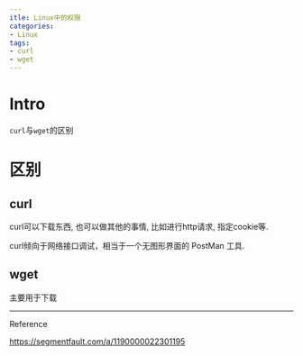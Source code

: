 ```yaml
---
itle: Linux中的权限
categories:
- Linux
tags:
- curl
- wget
---
```


# Intro

`curl`与`wget`的区别

# 区别

## curl

curl可以下载东西, 也可以做其他的事情, 比如进行http请求, 指定cookie等.

curl倾向于网络接口调试，相当于一个无图形界面的 PostMan 工具.

## wget

主要用于下载







---

Reference

https://segmentfault.com/a/1190000022301195

